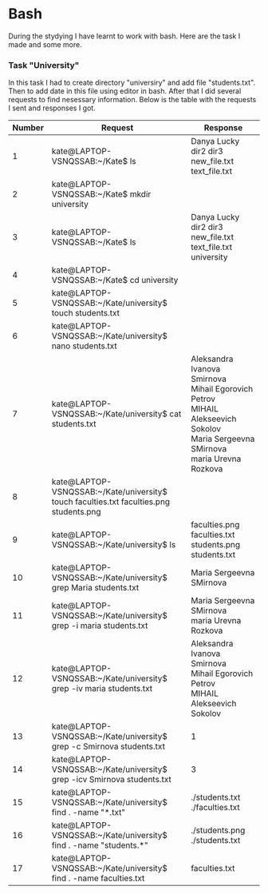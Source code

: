 # Bash
During the stydying I have learnt to work with bash. Here are the task I made and some more.

### Task "University"
In this task I had to create directory "universiry" and add file "students.txt". Then to add date in this file using editor in bash. After that I did several requests to find nesessary information. 
Below is the table with the requests I sent and responses I got.

| Number  | Request | Response |
| --- | ------------- | ------------------------------------ | 
| 1  | kate@LAPTOP-VSNQSSAB:~/Kate$ ls  | Danya  Lucky  dir2  dir3  new_file.txt  text_file.txt  |
| 2  | kate@LAPTOP-VSNQSSAB:~/Kate$ mkdir university  |   |
| 3  | kate@LAPTOP-VSNQSSAB:~/Kate$ ls  | Danya  Lucky  dir2  dir3  new_file.txt  text_file.txt  university  |
| 4  | kate@LAPTOP-VSNQSSAB:~/Kate$ cd university  |   |
| 5  | kate@LAPTOP-VSNQSSAB:~/Kate/university$ touch students.txt  |   |
| 6  | kate@LAPTOP-VSNQSSAB:~/Kate/university$ nano students.txt  |   |
| 7  | kate@LAPTOP-VSNQSSAB:~/Kate/university$ cat students.txt  | Aleksandra Ivanova Smirnova <br>Mihail Egorovich Petrov <br>MIHAIL Alekseevich Sokolov <br>Maria Sergeevna SMirnova <br>maria Urevna Rozkova|
| 8  | kate@LAPTOP-VSNQSSAB:~/Kate/university$ touch faculties.txt faculties.png students.png  |   |
| 9  | kate@LAPTOP-VSNQSSAB:~/Kate/university$ ls  | faculties.png  faculties.txt  students.png  students.txt  |
| 10  | kate@LAPTOP-VSNQSSAB:~/Kate/university$ grep Maria students.txt  | Maria Sergeevna SMirnova  |
| 11  | kate@LAPTOP-VSNQSSAB:~/Kate/university$ grep -i maria students.txt  | Maria Sergeevna SMirnova <br>maria Urevna Rozkova  |
| 12  | kate@LAPTOP-VSNQSSAB:~/Kate/university$ grep -iv maria students.txt  | Aleksandra Ivanova Smirnova <br>Mihail Egorovich Petrov <br>MIHAIL Alekseevich Sokolov  |
| 13  | kate@LAPTOP-VSNQSSAB:~/Kate/university$ grep -c Smirnova students.txt  | 1  |
| 14  | kate@LAPTOP-VSNQSSAB:~/Kate/university$ grep -icv Smirnova students.txt  | 3  |
| 15  | kate@LAPTOP-VSNQSSAB:~/Kate/university$ find . -name "*.txt"  | ./students.txt <br>./faculties.txt  |
| 16  | kate@LAPTOP-VSNQSSAB:~/Kate/university$  find . -name "students.*"  | ./students.png <br>./students.txt  |
| 17  | kate@LAPTOP-VSNQSSAB:~/Kate/university$ find . -name faculties.txt  | faculties.txt  |
